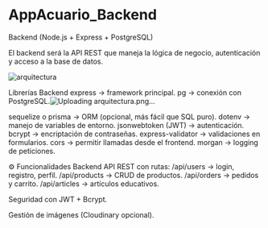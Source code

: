 # AppAcuario_Backend

Backend (Node.js + Express + PostgreSQL)

El backend será la API REST que maneja la lógica de negocio, autenticación y acceso a la base de datos.

![arquitectura](https://github.com/user-attachments/assets/a57a3c57-3f10-4570-800b-fe4f5e1e26b5)


Librerías Backend
   express → framework principal.
   pg → conexión con PostgreSQL.![Uploading arquitectura.png…]()

   sequelize o prisma → ORM (opcional, más fácil que SQL puro).
   dotenv → manejo de variables de entorno.
   jsonwebtoken (JWT) → autenticación.
   bcrypt → encriptación de contraseñas.
   express-validator → validaciones en formularios.
   cors → permitir llamadas desde el frontend.
   morgan → logging de peticiones.

⚙️ Funcionalidades Backend
      API REST con rutas:
         /api/users → login, registro, perfil.
         /api/products → CRUD de productos.
         /api/orders → pedidos y carrito.
        /api/articles → artículos educativos.


Seguridad con JWT + Bcrypt.

Gestión de imágenes (Cloudinary opcional).